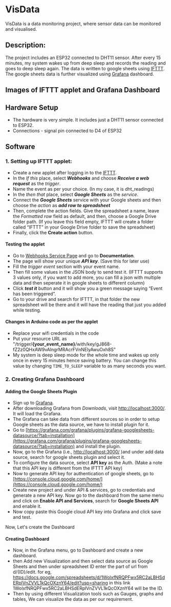 # VisData
VisData is a data monitoring project, where sensor data can be monitored and visualised. 

## Description:
The project includes an ESP32 connected to DHT11 sensor. After every 15 minutes, my system wakes up from deep sleep and records the reading and goes to deep sleep again. The data is written to google sheets using [IFTTT](https://ifttt.com/explore). The google sheets data is further visualized using [Grafana](https://grafana.com/) dashboard.

## Images of IFTTT applet and Grafana Dashboard


## Hardware Setup
- The hardware is very simple. It includes just a DHT11 sensor connected to ESP32. 
- Connections - signal pin connected to D4 of ESP32

## Software 
### 1. Setting up IFTTT applet:
- Create a new applet after logging in to the [IFTTT](https://ifttt.com/explore).
- In the _If this_ place, select ___Webhooks___ and choose ___Receive a web request___ as the _trigger_. 
- Name the event as per your choice. (In my case, it is dht_readings)
- In the _then that_ place, select ___Google Sheets___ as the _service_.  
- Connect the ___Google Sheets___ service with your Google sheets and then choose the _action_ as ___add row to spreadsheet___  
- Then, complete the action fields. Give the spreadsheet a name, leave the _Formatted row_ field as default, and then, choose a Google Drive folder path. (If you leave this field empty, IFTTT will create a folder called “IFTTT” in your Google Drive folder to save the spreadsheet)
- Finally, click the __Create action__ button.
#### Testing the applet
- Go to [Webhooks Service Page](https://ifttt.com/maker_webhooks) and go to __Documentation__.
- The page will show your unique ___API key___. (Save this for later use)
- Fill the _trigger event_ section with your event name.
- Then fill some values in the JSON body to send test it. (IFTTT supports 3 values only, if you want to add more, you can fill a json with multiple data and then seperate it in google sheets to different column)
- Click ___test it___ button and it will show you a green message saying “Event has been triggered”.
- Go to your drive and search for IFTTT, in that folder the new spreadsheet will be there and it will have the reading that just you added while testing.

#### Changes in Arduino code as per the applet
- Replace your wifi credentials in the code
- Put your resource URL as "/trigger/__{your_event_name}__/with/key/gJ868-fZ2z0QHxAW9vAlngrMRAcrFVnNElyAwuOxh8S"
- My system is deep sleep mode for the whole time and wakes up only once in every 15 minutes hence saving battery. You can change this value by changing `TIME_TO_SLEEP` variable to as many seconds you want. 

### 2. Creating Grafana Dashboard
#### Adding the Google Sheets Plugin
- Sign up to [Grafana](https://grafana.com/).
- After downloading Grafana from _Downloads_, visit [http://localhost:3000/](http://localhost:3000/). It will load the Grafana.
- The Grafana can take data from different sources so in order to setup Google sheets as the data source, we have to install plugin for it.
- Go to [https://grafana.com/grafana/plugins/grafana-googlesheets-datasource/?tab=installation](https://grafana.com/grafana/plugins/grafana-googlesheets-datasource/?tab=installation) and install the plugin.  
- Now, go to the Grafana (i.e., [http://localhost:3000/](http://localhost:3000/) )and under add data source, search for google sheets plugin and select it.
- To configure the data source, select __API key__ as the Auth. (Make a note that this API key is different from the IFTTT API key)
- Now to generate API key for authentication of google sheets, go to [https://console.cloud.google.com/home/](https://console.cloud.google.com/home/)
- Create new project and under API & services, go to credentials and generate a new API key. 
  Now go to the dashboard from the same menu and click on __Enable API and Services__, search for __Google Sheets API__ and enable it.
- Now copy paste this Google cloud API key into Grafana and click save and test.          

Now, Let's create the Dashboard

#### Creating Dashboard
- Now, in the Grafana menu, go to Dashboard and create a new dashboard.
- then Add new Visualization and then select data source as Google Sheets and then under spreadsheet ID enter the part of url from d/{ID}/edit.
for eg, https://docs.google.com/spreadsheets/d/1WolxfNRQPFwx5RC2aLBHSdERplVnZVVL1kQcOXznY64/edit?usp=sharing
in this link 1WolxfNRQPFwx5RC2aLBHSdERplVnZVVL1kQcOXznY64 will be the ID.
- Then by using different Visualization tools such as Gauges, graphs and tables, We can visualize the data as per our requirement.




